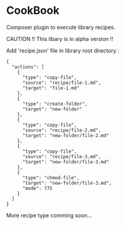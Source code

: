 # CookBook
Composer plugin to execute library recipes.

CAUTION !! This libary is in alpha version !!

Add 'recipe.json' file in library root directory :

```
{
  "actions": [
    {
      "type": "copy-file",
      "source": "recipe/file-1.md",
      "target": "file-1.md"
    },
    {
      "type": "create-folder",
      "target": "new-folder"
    },
    {
      "type": "copy-file",
      "source": "recipe/file-2.md",
      "target": "new-folder/file-2.md"
    },
    {
      "type": "copy-file",
      "source": "recipe/file-3.md",
      "target": "new-folder/file-3.md"
    },
    {
      "type": "chmod-file",
      "target": "new-folder/file-3.md",
      "mode": 775
    }
  ]
}
```
 More recipe type comming soon...